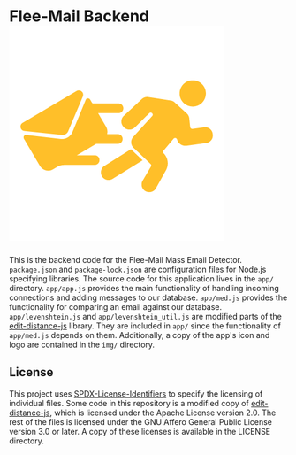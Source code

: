 # Flee-Mail Backend ![](img/icon.png)

This is the backend code for the Flee-Mail Mass Email
Detector. `package.json` and `package-lock.json` are configuration
files for Node.js specifying libraries. The source code for this
application lives in the `app/` directory. `app/app.js` provides the main
functionality of handling incoming connections and adding messages to our
database. `app/med.js` provides the functionality for comparing an email
against our database. `app/levenshtein.js` and `app/levenshtein_util.js`
are modified parts of the [edit-distance-js] library. They are included in
`app/` since the functionality of `app/med.js` depends on them.
Additionally, a copy of the app's icon and logo are contained in the
`img/` directory.

## License

This project uses [SPDX-License-Identifiers] to specify the licensing
of individual files. Some code in this repository is a modified copy of
[edit-distance-js], which is licensed under the Apache License version
2.0. The rest of the files is licensed under the GNU Affero General Public
License version 3.0 or later. A copy of these licenses is available in
the LICENSE directory.

[SPDX-License-Identifiers]: https://spdx.org
[edit-distance-js]: https://github.com/schulzch/edit-distance-js
